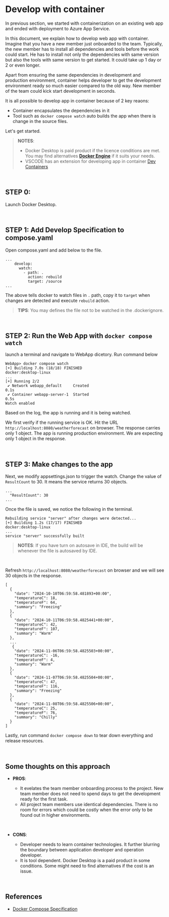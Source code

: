 # Develop with container

In previous section, we started with containerization on an existing web app and ended with deployment to Azure App Service.

In this document, we explain how to develop web app with container. Imagine that you have a new member just onboarded to the team. Typically, the new member has to install all dependencies and tools before the work could start. He has to install not only the dependencies with same version but also the tools with same version to get started. It could take up 1 day or 2 or even longer.

Apart from ensuring the same dependencies in development and production environment, container helps developer to get the development environment ready so much easier compared to the old way. New member of the team could kick start development in seconds. 

It is all possible to develop app in container because of 2 key reaons:
- Container encapsulates the dependencies in it 
- Tool such as `docker compose watch` auto builds the app when there is change in the source files.

Let's get started.

> **NOTES**: 
> - Docker Desktop is paid product if the licence conditions are met. You may find alternatives **[Docker Engine](https://docs.docker.com/engine/)** if it suits your needs.
> - VSCODE has an extension for developing app in container [Dev Containers](https://marketplace.visualstudio.com/items?itemName=ms-vscode-remote.remote-containers)

&nbsp;

## STEP 0:

Launch Docker Desktop.

&nbsp;

## STEP 1: Add Develop Specification to compose.yaml

Open compose.yaml and add below to the file.

```
...
    develop:
      watch:
        - path: .
          action: rebuild
          target: /source
...
```

The above tells docker to watch files in `.` path, copy it to `target` when changes are detected and execute `rebuild` action.

> **TIPS**: You may defines the file not to be watched in the .dockerignore.

&nbsp;

## STEP 2: Run the Web App with `docker compose watch`

launch a terminal and navigate to WebApp dicetory. Run command below

```
WebApp> docker compose watch
[+] Building 7.0s (18/18) FINISHED                                                                        docker:desktop-linux
...
[+] Running 2/2
 ✔ Network webapp_default     Created                                                                                     0.1s 
 ✔ Container webapp-server-1  Started                                                                                     0.5s 
Watch enabled
```

Based on the log, the app is running and it is being watched.

We first verify if the running service is OK. Hit the URL `http://localhost:8080/weatherforecast` on browser. The response carries only 1 object. The app is running production environment. We are expecting only 1 object in the response.

&nbsp;

## STEP 3: Make changes to the app

Next, we modify appsettings.json to trigger the watch. Change the value of `ResultCount` to 30. It means the service returns 30 objects.

```
...
  "ResultCount": 30
...
```

Once the file is saved, we notice the following in the terminal.

```
Rebuilding service "server" after changes were detected...
[+] Building 1.2s (17/17) FINISHED                                                                        docker:desktop-linux
...
service "server" successfully built
```

> **NOTES**: If you have turn on autosave in IDE, the build will be whenever the file is autosaved by IDE.

&nbsp;

Refresh `http://localhost:8080/weatherforecast` on browser and we will see 30 objects in the response.

```
[
  {
    "date": "2024-10-10T06:59:58.481893+00:00",
    "temperatureC": 18,
    "temperatureF": 64,
    "summary": "Freezing"
  },
  {
    "date": "2024-10-11T06:59:58.4825441+00:00",
    "temperatureC": 42,
    "temperatureF": 107,
    "summary": "Warm"
  },
  ...
   {
    "date": "2024-11-06T06:59:58.4825503+00:00",
    "temperatureC": -16,
    "temperatureF": 4,
    "summary": "Warm"
  },
  {
    "date": "2024-11-07T06:59:58.4825504+00:00",
    "temperatureC": 47,
    "temperatureF": 116,
    "summary": "Freezing"
  },
  {
    "date": "2024-11-08T06:59:58.4825506+00:00",
    "temperatureC": 25,
    "temperatureF": 76,
    "summary": "Chilly"
  }
]
```

Lastly, run command `docker compose down` to tear down everything and release resources.

&nbsp;

## Some thoughts on this approach

- **PROS**:
  
  - It evelates the team member onboarding process to the project. New team member does not need to spend days to get the development ready for the first task.
  - All project team members use identical dependencies. There is no room for errors which could be costly when the error only to be found out in higher environments.

&nbsp;

- **CONS**:
  
  - Developer needs to learn container technologies. It further blurring the boundary between application developer and operation developer.
  - It is tool dependent. Docker Desktop is a paid product in some conditions. Some might need to find alternatives if the cost is an issue. 

&nbsp;

## References

- [Docker Compose Specification](https://docs.docker.com/reference/compose-file/develop/)

